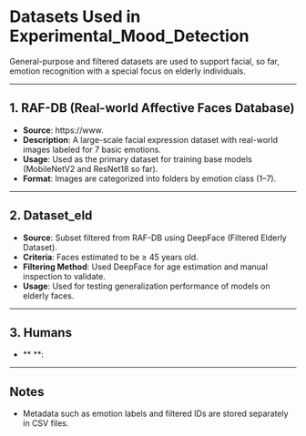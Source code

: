 # Datasets Used in Experimental_Mood_Detection

General-purpose and filtered datasets are used to support facial, so far, emotion recognition with a special focus on elderly individuals.

---

## 1. RAF-DB (Real-world Affective Faces Database)
- **Source**: https://www.
- **Description**: A large-scale facial expression dataset with real-world images labeled for 7 basic emotions.
- **Usage**: Used as the primary dataset for training base models (MobileNetV2 and ResNet18 so far).
- **Format**: Images are categorized into folders by emotion class (1–7).

---

## 2. Dataset_eld
- **Source**: Subset filtered from RAF-DB using DeepFace (Filtered Elderly Dataset).
- **Criteria**: Faces estimated to be ≥ 45 years old.
- **Filtering Method**: Used DeepFace for age estimation and manual inspection to validate.
- **Usage**: Used for testing generalization performance of models on elderly faces.

---
## 3. Humans
- ** **: 

---

## Notes
- Metadata such as emotion labels and filtered IDs are stored separately in CSV files.
